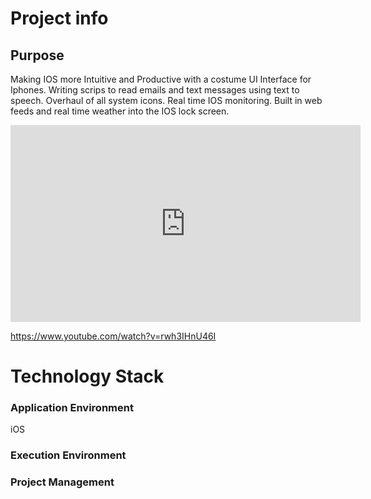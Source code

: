 # Project info

## Purpose
Making IOS more Intuitive and Productive with a costume UI Interface for Iphones. 
Writing scrips to read emails and text messages using text to speech. 
Overhaul of all system icons. Real time IOS monitoring. 
Built in web feeds and real time weather into the IOS lock screen.  

<iframe width="560" height="315"
src="https://www.youtube.com/embed/rwh3IHnU46I" 
frameborder="0" 
allow="accelerometer; autoplay; encrypted-media; gyroscope; picture-in-picture" 
allowfullscreen></iframe>

https://www.youtube.com/watch?v=rwh3IHnU46I

# Technology Stack

### Application Environment
iOS




### Execution Environment



### Project Management

